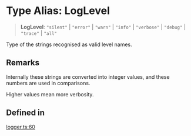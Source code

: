 # Type Alias: LogLevel

> **LogLevel**: `"silent"` \| `"error"` \| `"warn"` \| `"info"` \| `"verbose"` \| `"debug"` \| `"trace"` \| `"all"`

Type of the strings recognised as valid level names.

## Remarks

Internally these strings are converted into integer values,
and these numbers are used in comparisons.

Higher values mean more verbosity.

## Defined in

[logger.ts:60](https://github.com/xpack/logger-ts/blob/28427b668c23e6cbfac6c95ed7d50aa62c2bebdf/src/lib/logger.ts#L60)

